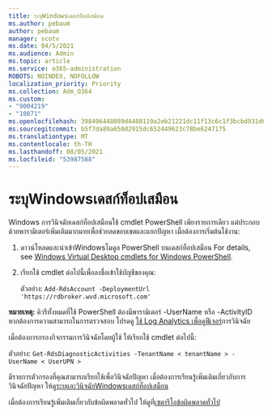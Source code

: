 ```yaml
---
title: ระบุWindowsเดสก์ท็อปเสมือน
ms.author: pebaum
author: pebaum
manager: scotv
ms.date: 04/5/2021
ms.audience: Admin
ms.topic: article
ms.service: o365-administration
ROBOTS: NOINDEX, NOFOLLOW
localization_priority: Priority
ms.collection: Adm_O364
ms.custom:
- "9004219"
- "10871"
ms.openlocfilehash: 398496448089d4480119a2eb21221dc11f13c6c1f3bcbd931d6c18033f2e734e
ms.sourcegitcommit: b5f7da89a650d2915dc652449623c78be6247175
ms.translationtype: MT
ms.contentlocale: th-TH
ms.lasthandoff: 08/05/2021
ms.locfileid: "53987588"
---
```

# <a name="identify-windows-virtual-desktop-issues"></a>ระบุWindowsเดสก์ท็อปเสมือน

Windows การวินิจฉัยเดสก์ท็อปเสมือนใช้ cmdlet PowerShell เพียงรายการเดียว แต่ประกอบด้วยพารามิเตอร์เพิ่มเติมมากมายเพื่อช่วยลดขอบเขตและแยกปัญหา เมื่อต้องการเริ่มต้นใช้งาน: 

1. ดาวน์โหลดและนําเข้าWindowsโมดูล PowerShell บนเดสก์ท็อปเสมือน For details, see [Windows Virtual Desktop cmdlets for Windows PowerShell](https://docs.microsoft.com/powershell/windows-virtual-desktop/overview).

1. เรียกใช้ cmdlet ต่อไปนี้เพื่อลงชื่อเข้าใช้บัญชีของคุณ:
    
    ตัวอย่าง: `Add-RdsAccount -DeploymentUrl 'https://rdbroker.wvd.microsoft.com'`

**หมายเหตุ:** คิวรีทั้งหมดที่ใช้ PowerShell ต้องมีพารามิเตอร์ -UserName หรือ -ActivityID หากต้องการความสามารถในการตรวจสอบ โปรดดู [ใช้ Log Analytics เพื่อดูฟีเจอร์](https://go.microsoft.com/fwlink/?linkid=2126847)การวินิจฉัย

เมื่อต้องการกรองกิจกรรมการวินิจฉัยโดยผู้ใช้ ให้เรียกใช้ cmdlet ต่อไปนี้:

ตัวอย่าง: `Get-RdsDiagnosticActivities -TenantName < tenantName > -UserName < UserUPN >`

มีรายการตัวกรองที่คุณสามารถเรียกใช้เพื่อวินิจฉัยปัญหา เมื่อต้องการเรียนรู้เพิ่มเติมเกี่ยวกับการวินิจฉัยปัญหา ให้ดู[ระบุและวินิจฉัยWindowsเดสก์ท็อปเสมือน](https://docs.microsoft.com/azure/virtual-desktop/diagnostics-role-service#diagnose-issues-with-powershell)

เมื่อต้องการเรียนรู้เพิ่มเติมเกี่ยวกับข้อผิดพลาดทั่วไป ให้ดูที่[เซตารีโอข้อผิดพลาดทั่วไป](https://docs.microsoft.com/azure/virtual-desktop/diagnostics-role-service#common-error-scenarios)
